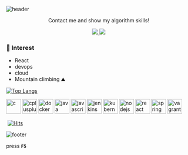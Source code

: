 ![header](https://capsule-render.vercel.app/api?type=wave&color=timeGradient&height=250&section=header&text=Hi👋%20I'm%20Jiyun&fontSize=70&fontAlignY=35)



<p align='center'> Contact me and show my algorithm skills! </p>
<p align='center'>
  <a href="mailto:jingnee721@gmail.com">
    <img src="https://img.shields.io/badge/Gmail-d14836?style=flat-square&logo=Gmail&logoColor=white&link=mailto:jingnee721@gmail.com)"/>
  </a>
  <a href="https://www.acmicpc.net/user/jinny">
    <img src="https://img.shields.io/badge/Baekjoon-0088FF?style=flat-square&&logoColor=white&link=https://www.acmicpc.net/user/jinny"/>
  </a>
</p>

### :baby_chick: Interest

- React 
- devops
- cloud
- Mountain climbing :mountain:



[![Top Langs](https://github-readme-stats.vercel.app/api/top-langs/?username=jingnee&layout=compact)](https://github.com/anuraghazra/github-readme-stats)

<p align="left"><img src="https://devicons.github.io/devicon/devicon.git/icons/c/c-original.svg" alt="c" width="40" height="40"/> <img src="https://devicons.github.io/devicon/devicon.git/icons/cplusplus/cplusplus-original.svg" alt="cplusplus" width="40" height="40"/> <img src="https://devicons.github.io/devicon/devicon.git/icons/docker/docker-original-wordmark.svg" alt="docker" width="40" height="40"/> <img src="https://devicons.github.io/devicon/devicon.git/icons/java/java-original-wordmark.svg" alt="java" width="40" height="40"/> <img src="https://devicons.github.io/devicon/devicon.git/icons/javascript/javascript-original.svg" alt="javascript" width="40" height="40"/> <img src="https://www.vectorlogo.zone/logos/jenkins/jenkins-icon.svg" alt="jenkins" width="40" height="40"/> <img src="https://www.vectorlogo.zone/logos/kubernetes/kubernetes-icon.svg" alt="kubernetes" width="40" height="40"/> <img src="https://devicons.github.io/devicon/devicon.git/icons/nodejs/nodejs-original-wordmark.svg" alt="nodejs" width="40" height="40"/> <img src="https://devicons.github.io/devicon/devicon.git/icons/react/react-original-wordmark.svg" alt="react" width="40" height="40"/> <img src="https://www.vectorlogo.zone/logos/springio/springio-icon.svg" alt="spring" width="40" height="40"/> <img src="https://www.vectorlogo.zone/logos/vagrantup/vagrantup-icon.svg" alt="vagrant" width="40" height="40"/></p>



​																										[![Hits](https://hits.seeyoufarm.com/api/count/incr/badge.svg?url=https%3A%2F%2Fgithub.com%2Fjingnee%2Fhit-counter&count_bg=%23B2AEAB&title_bg=%23F75858&icon=codeigniter.svg&icon_color=%23F7C765&title=hits&edge_flat=false)](https://hits.seeyoufarm.com)



![footer](https://capsule-render.vercel.app/api?type=wave&color=gradient&height=200&section=footer&text=Thank%20you!&fontSize=80&fontAlignY=78)



press __`F5`__